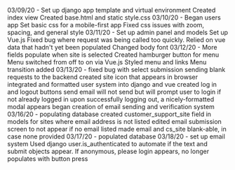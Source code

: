 03/09/20 - 
    Set up django app template and virtual environment
    Created index view
    Created base.html and static style.css
03/10/20 - 
    Began users app 
    Set basic css for a mobile-first app 
    Fixed css issues with zoom, spacing, and general style 
03/11/20 - 
    Set up admin panel and models 
    Set up Vue.js
    Fixed bug where request was being called too quickly. Relied on vue data that hadn't yet been populated
    Changed body font 
03/12/20 - 
    More fields populate when site is selected 
    Created hamburger button for menu
    Menu switched from off to on via Vue.js
    Styled menu and links
    Menu transition added
03/13/20 - 
    fixed bug with select submission sending blank requests to the backend
    created site icon that appears in browser
    integrated and formatted user system into django and vue 
    created log in and logout buttons 
    send email will not send but will prompt user to login if not already logged in 
    upon successfully logging out, a nicely-formatted modal appears
    began creation of email sending and verification system 
03/16/20 - 
    populating database
    created customer_support_site field in models for sites where email address is not listed
    edited email submission screen to not appear if no email listed
    made email and cs_site blank-able, in case none provided 
    <!-- Create Additional Info field for URL and info not shown. Can minimize display  -->
    <!-- Create a url shortener for URLs over a certain length, or a hyperlink system -->
03/17/20 - 
    <!-- display username at top somewhere when logged in -->
    populated database
03/18/20 - 
    set up email system 
    Used django user.is_authenticated to automate if the text and submit objects appear. If anonymous, please login appears, no longer populates with button press
    